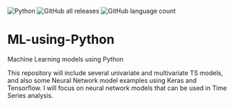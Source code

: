 ![Python](https://img.shields.io/badge/python-3670A0?style=for-the-badge&logo=python&logoColor=ffdd54)
![GitHub all releases](https://img.shields.io/github/downloads/Pablo-source/Targets_pipelines_howto/total?label=Downloads&style=flat-square)
![GitHub language count](https://img.shields.io/github/languages/count/Pablo-source/Targets_pipelines_howto)

# ML-using-Python
Machine Learning models using Python

This repository will include several univariate and multivariate TS models, and also some Neural Network model examples using Keras and Tensorflow. I will focus on neural network models that can be used in Time Series analysis. 
